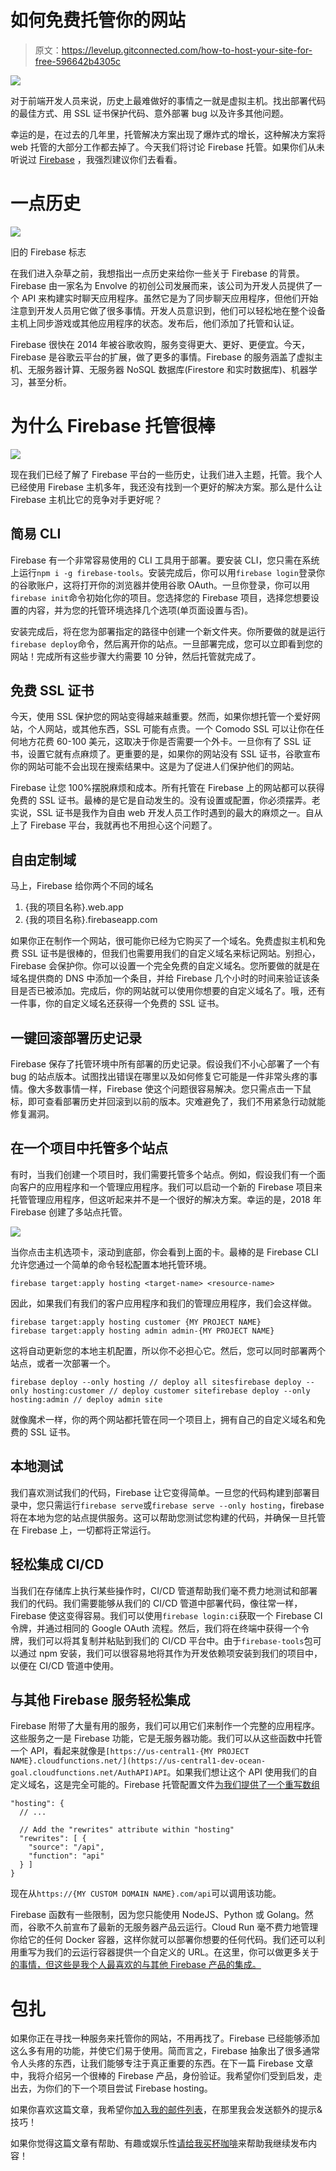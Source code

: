 # 如何免费托管你的网站

> 原文：<https://levelup.gitconnected.com/how-to-host-your-site-for-free-596642b4305c>

![](img/e514b220e2589dc05d1b5a44768134f6.png)

对于前端开发人员来说，历史上最难做好的事情之一就是虚拟主机。找出部署代码的最佳方式、用 SSL 证书保护代码、意外部署 bug 以及许多其他问题。

幸运的是，在过去的几年里，托管解决方案出现了爆炸式的增长，这种解决方案将 web 托管的大部分工作都去掉了。今天我们将讨论 Firebase 托管。如果你们从未听说过 [Firebase](https://firebase.google.com) ，我强烈建议你们去看看。

# 一点历史

![](img/fd7171ce1eaeddc9436dbb0e013705b2.png)

旧的 Firebase 标志

在我们进入杂草之前，我想指出一点历史来给你一些关于 Firebase 的背景。Firebase 由一家名为 Envolve 的初创公司发展而来，该公司为开发人员提供了一个 API 来构建实时聊天应用程序。虽然它是为了同步聊天应用程序，但他们开始注意到开发人员用它做了很多事情。开发人员意识到，他们可以轻松地在整个设备主机上同步游戏或其他应用程序的状态。发布后，他们添加了托管和认证。

Firebase 很快在 2014 年被谷歌收购，服务变得更大、更好、更便宜。今天，Firebase 是谷歌云平台的扩展，做了更多的事情。Firebase 的服务涵盖了虚拟主机、无服务器计算、无服务器 NoSQL 数据库(Firestore 和实时数据库)、机器学习，甚至分析。

# 为什么 Firebase 托管很棒

![](img/a0bc7083da0821a162688da0d6679c17.png)

现在我们已经了解了 Firebase 平台的一些历史，让我们进入主题，托管。我个人已经使用 Firebase 主机多年，我还没有找到一个更好的解决方案。那么是什么让 Firebase 主机比它的竞争对手更好呢？

## 简易 CLI

Firebase 有一个非常容易使用的 CLI 工具用于部署。要安装 CLI，您只需在系统上运行`npm i -g firebase-tools`。安装完成后，你可以用`firebase login`登录你的谷歌账户，这将打开你的浏览器并使用谷歌 OAuth。一旦你登录，你可以用`firebase init`命令初始化你的项目。您选择您的 Firebase 项目，选择您想要设置的内容，并为您的托管环境选择几个选项(单页面设置与否)。

安装完成后，将在您为部署指定的路径中创建一个新文件夹。你所要做的就是运行`firebase deploy`命令，然后离开你的站点。一旦部署完成，您可以立即看到您的网站！完成所有这些步骤大约需要 10 分钟，然后托管就完成了。

## 免费 SSL 证书

今天，使用 SSL 保护您的网站变得越来越重要。然而，如果你想托管一个爱好网站，个人网站，或其他东西，SSL 可能有点贵。一个 Comodo SSL 可以让你在任何地方花费 60-100 美元，这取决于你是否需要一个外卡。一旦你有了 SSL 证书，设置它就有点麻烦了。更重要的是，如果你的网站没有 SSL 证书，谷歌宣布你的网站可能不会出现在搜索结果中。这是为了促进人们保护他们的网站。

Firebase 让您 100%摆脱麻烦和成本。所有托管在 Firebase 上的网站都可以获得免费的 SSL 证书。最棒的是它是自动发生的。没有设置或配置，你必须摆弄。老实说，SSL 证书是我作为自由 web 开发人员工作时遇到的最大的麻烦之一。自从上了 Firebase 平台，我就再也不用担心这个问题了。

## 自由定制域

马上，Firebase 给你两个不同的域名

1.  {我的项目名称}.web.app
2.  {我的项目名称}.firebaseapp.com

如果你正在制作一个网站，很可能你已经为它购买了一个域名。免费虚拟主机和免费 SSL 证书是很棒的，但我们也需要用我们的自定义域名来标记网站。别担心，Firebase 会保护你。你可以设置一个完全免费的自定义域名。您所要做的就是在域名提供商的 DNS 中添加一个条目，并给 Firebase 几个小时的时间来验证该条目是否已被添加。完成后，你的网站就可以使用你想要的自定义域名了。哦，还有一件事，你的自定义域名还获得一个免费的 SSL 证书。

## 一键回滚部署历史记录

Firebase 保存了托管环境中所有部署的历史记录。假设我们不小心部署了一个有 bug 的站点版本。试图找出错误在哪里以及如何修复它可能是一件非常头疼的事情。像大多数事情一样，Firebase 使这个问题很容易解决。您只需点击一下鼠标，即可查看部署历史并回滚到以前的版本。灾难避免了，我们不用紧急行动就能修复漏洞。

## 在一个项目中托管多个站点

有时，当我们创建一个项目时，我们需要托管多个站点。例如，假设我们有一个面向客户的应用程序和一个管理应用程序。我们可以启动一个新的 Firebase 项目来托管管理应用程序，但这听起来并不是一个很好的解决方案。幸运的是，2018 年 Firebase 创建了多站点托管。

![](img/3eb691c6ba9ebcd469f9390fe25b3de3.png)

当你点击主机选项卡，滚动到底部，你会看到上面的卡。最棒的是 Firebase CLI 允许您通过一个简单的命令轻松配置本地托管环境。

`firebase target:apply hosting <target-name> <resource-name>`

因此，如果我们有我们的客户应用程序和我们的管理应用程序，我们会这样做。

```
firebase target:apply hosting customer {MY PROJECT NAME}
firebase target:apply hosting admin admin-{MY PROJECT NAME}
```

这将自动更新您的本地主机配置，所以你不必担心它。然后，您可以同时部署两个站点，或者一次部署一个。

```
firebase deploy --only hosting // deploy all sitesfirebase deploy --only hosting:customer // deploy customer sitefirebase deploy --only hosting:admin // deploy admin site
```

就像魔术一样，你的两个网站都托管在同一个项目上，拥有自己的自定义域名和免费的 SSL 证书。

## 本地测试

我们喜欢测试我们的代码，Firebase 让它变得简单。一旦您的代码构建到部署目录中，您只需运行`firebase serve`或`firebase serve --only hosting`，firebase 将在本地为您的站点提供服务。这可以帮助您测试您构建的代码，并确保一旦托管在 Firebase 上，一切都将正常运行。

## 轻松集成 CI/CD

当我们在存储库上执行某些操作时，CI/CD 管道帮助我们毫不费力地测试和部署我们的代码。我们需要能够从我们的 CI/CD 管道中部署代码，像往常一样，Firebase 使这变得容易。我们可以使用`firebase login:ci`获取一个 Firebase CI 令牌，并通过相同的 Google OAuth 流程。然后，我们将在终端中获得一个令牌，我们可以将其复制并粘贴到我们的 CI/CD 平台中。由于`firebase-tools`包可以通过 npm 安装，我们可以很容易地将其作为开发依赖项安装到我们的项目中，以便在 CI/CD 管道中使用。

## 与其他 Firebase 服务轻松集成

Firebase 附带了大量有用的服务，我们可以用它们来制作一个完整的应用程序。这些服务之一是 Firebase 功能，它是无服务器功能。我们可以从这些函数中托管一个 API，看起来就像是`[https://us-central1-{MY PROJECT NAME}.cloudfunctions.net/](https://us-central1-dev-ocean-goal.cloudfunctions.net/AuthAPI)API`。如果我们想让这个 API 使用我们的自定义域名，这是完全可能的。Firebase 托管配置文件[为我们提供了一个重写数组](https://firebase.google.com/docs/hosting/full-config#direct_requests_to_a_function)

```
"hosting": {
  // ...

  // Add the "rewrites" attribute within "hosting"
  "rewrites": [ {
    "source": "/api",
    "function": "api"
  } ]
}
```

现在从`https://{MY CUSTOM DOMAIN NAME}.com/api`可以调用该功能。

Firebase 函数有一些限制，因为您只能使用 NodeJS、Python 或 Golang。然而，谷歌不久前宣布了最新的无服务器产品云运行。Cloud Run 毫不费力地管理你给它的任何 Docker 容器，这样你就可以部署你想要的任何代码。我们还可以利用重写为我们的云运行容器提供一个自定义的 URL。在这里，你可以做更多关于[的事情，但这些是我个人最喜欢的与其他 Firebase 产品的集成。](https://firebase.google.com/docs/hosting/full-config)

# 包扎

如果你正在寻找一种服务来托管你的网站，不用再找了。Firebase 已经能够添加这么多有用的功能，并使它们易于使用。简而言之，Firebase 抽象出了很多通常令人头疼的东西，让我们能够专注于真正重要的东西。在下一篇 Firebase 文章中，我将介绍另一个很棒的 Firebase 产品，身份验证。我希望你们受到启发，走出去，为你们的下一个项目尝试 Firebase hosting。

如果你喜欢这篇文章，我希望你[加入我的邮件列表](https://email.sam-redmond.com/)，在那里我会发送额外的提示&技巧！

如果你觉得这篇文章有帮助、有趣或娱乐性[请给我买杯咖啡](https://email.sam-redmond.com/products/throw-me-a-bit)来帮助我继续发布内容！